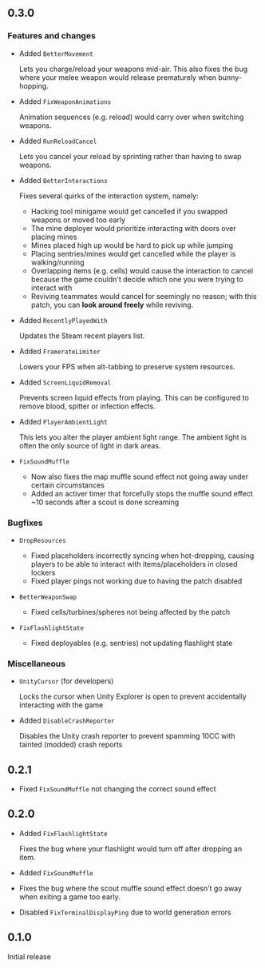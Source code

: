 ## 0.3.0

### Features and changes

- Added `BetterMovement`

    Lets you charge/reload your weapons mid-air. This also fixes the bug where your melee weapon would release prematurely when bunny-hopping.

- Added `FixWeaponAnimations`

    Animation sequences (e.g. reload) would carry over when switching weapons.

- Added `RunReloadCancel`

    Lets you cancel your reload by sprinting rather than having to swap weapons.

- Added `BetterInteractions`

    Fixes several quirks of the interaction system, namely:

    - Hacking tool minigame would get cancelled if you swapped weapons or moved too early
    - The mine deployer would prioritize interacting with doors over placing mines
    - Mines placed high up would be hard to pick up while jumping
    - Placing sentries/mines would get cancelled while the player is walking/running
    - Overlapping items (e.g. cells) would cause the interaction to cancel because the game couldn't decide which one you were trying to interact with
    - Reviving teammates would cancel for seemingly no reason; with this patch, you can **look around freely** while reviving.

- Added `RecentlyPlayedWith`

    Updates the Steam recent players list.

- Added `FramerateLimiter`

    Lowers your FPS when alt-tabbing to preserve system resources.

- Added `ScreenLiquidRemoval`

    Prevents screen liquid effects from playing. This can be configured to remove blood, spitter or infection effects.

- Added `PlayerAmbientLight`

    This lets you alter the player ambient light range. The ambient light is often the only source of light in dark areas.

- `FixSoundMuffle`

    - Now also fixes the map muffle sound effect not going away under certain circumstances
    - Added an activer timer that forcefully stops the muffle sound effect ~10 seconds after a scout is done screaming

### Bugfixes

- `DropResources`

    - Fixed placeholders incorrectly syncing when hot-dropping, causing players to be able to interact with items/placeholders in closed lockers
    - Fixed player pings not working due to having the patch disabled

- `BetterWeaponSwap`

    - Fixed cells/turbines/spheres not being affected by the patch

- `FixFlashlightState`

    - Fixed deployables (e.g. sentries) not updating flashlight state

### Miscellaneous

- `UnityCursor` (for developers)

    Locks the cursor when Unity Explorer is open to prevent accidentally interacting with the game

- Added `DisableCrashReporter`

    Disables the Unity crash reporter to prevent spamming 10CC with tainted (modded) crash reports

## 0.2.1

- Fixed `FixSoundMuffle` not changing the correct sound effect

## 0.2.0

- Added `FixFlashlightState`

    Fixes the bug where your flashlight would turn off after dropping an item.

- Added `FixSoundMuffle`
- Fixes the bug where the scout muffle sound effect doesn't go away when exiting a game too early.
- Disabled `FixTerminalDisplayPing` due to world generation errors

## 0.1.0

Initial release
